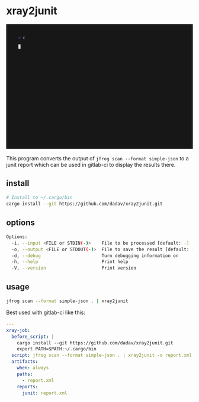 # xray2junit

<img alt="xray2junit demo" src="header.gif" width="600" />

This program converts the output of `jfrog scan --format simple-json` to
a junit report which can be used in gitlab-ci to display the results there.

## install

```bash
# Install to ~/.cargo/bin
cargo install --git https://github.com/dadav/xray2junit.git
```

## options

```bash
Options:
  -i, --input <FILE or STDIN(-)>    File to be processed [default: -]
  -o, --output <FILE or STDOUT(-)>  File to save the result [default: -]
  -d, --debug                       Turn debugging information on
  -h, --help                        Print help
  -V, --version                     Print version
```

## usage

```bash
jfrog scan --format simple-json . | xray2junit
```

Best used with gitlab-ci like this:

```yaml
---
xray-job:
  before_script: |
    cargo install --git https://github.com/dadav/xray2junit.git
    export PATH=$PATH:~/.cargo/bin
  script: jfrog scan --format simple-json . | xray2junit -o report.xml
  artifacts:
    when: always
    paths:
      - report.xml
    reports:
      junit: report.xml
```
